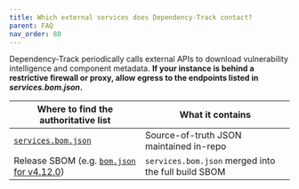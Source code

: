 ```yaml
---
title: Which external services does Dependency-Track contact?
parent: FAQ
nav_order: 80
---
```


Dependency-Track periodically calls external APIs to
download vulnerability intelligence and component metadata.
**If your instance is behind a restrictive firewall or proxy,
allow egress to the endpoints listed in _services.bom.json_.**

| Where to find the authoritative list | What it contains |
| ------------------------------------ | ---------------- |
| [`services.bom.json`](https://github.com/DependencyTrack/dependency-track/blob/master/services.bom.json) | Source-of-truth JSON maintained in-repo |
| Release SBOM (e.g. [`bom.json` for v4.12.0](https://github.com/DependencyTrack/dependency-track/releases/download/4.12.0/bom.json)) | `services.bom.json` merged into the full build SBOM |